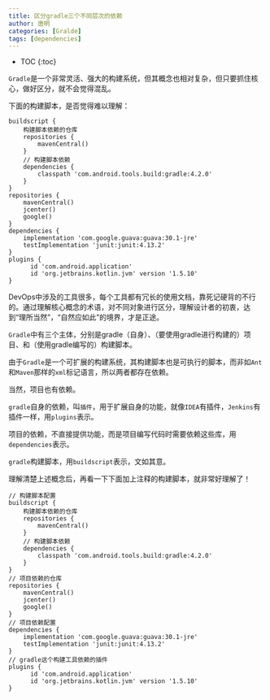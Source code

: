 ```yaml
---
title: 区分gradle三个不同层次的依赖
author: 唐明
categories: [Gralde]
tags: [dependencies]
---
```

* TOC
{:toc}

`Gradle`是一个非常灵活、强大的构建系统，但其概念也相对复杂，但只要抓住核心，做好区分，就不会觉得混乱。

下面的构建脚本，是否觉得难以理解：

```
buildscript {
    构建脚本依赖的仓库
    repositories {
        mavenCentral()
    }
    // 构建脚本依赖
    dependencies {
        classpath 'com.android.tools.build:gradle:4.2.0'
    }
}
repositories {
    mavenCentral()
    jcenter()
    google()
}
dependencies {
    implementation 'com.google.guava:guava:30.1-jre'
    testImplementation 'junit:junit:4.13.2'
}  
plugins {
      id 'com.android.application'
      id 'org.jetbrains.kotlin.jvm' version '1.5.10'
}
```

<!--以上为摘要内容-->

DevOps中涉及的工具很多，每个工具都有冗长的使用文档，靠死记硬背的不行的。通过理解核心概念的术语，对不同对象进行区分，理解设计者的初衷，达到“理所当然”，“自然应如此”的境界，才是正途。

`Gradle`中有三个主体，分别是gradle（自身）、（要使用gradle进行构建的）项目、和（使用gradle编写的）构建脚本。


由于`Gradle`是一个可扩展的构建系统，其构建脚本也是可执行的脚本，而非如`Ant`和`Maven`那样的`xml`标记语言，所以两者都存在依赖。


当然，项目也有依赖。


`gradle`自身的依赖，叫`插件`，用于扩展自身的功能，就像`IDEA`有插件，`Jenkins`有插件一样，用`plugins`表示。

项目的依赖，不直接提供功能，而是项目编写代码时需要依赖这些库，用`dependencies`表示。

`gradle`构建脚本，用`buildscript`表示，文如其意。


理解清楚上述概念后，再看一下下面加上注释的构建脚本，就非常好理解了！

```
// 构建脚本配置  
buildscript {
    构建脚本依赖的仓库
    repositories {
        mavenCentral()
    }
    // 构建脚本依赖
    dependencies {
        classpath 'com.android.tools.build:gradle:4.2.0'
    }
}
// 项目依赖的仓库
repositories {
    mavenCentral()
    jcenter()
    google()
}
// 项目依赖配置
dependencies {
    implementation 'com.google.guava:guava:30.1-jre'
    testImplementation 'junit:junit:4.13.2'
}  
// gradle这个构建工具依赖的插件
plugins {
      id 'com.android.application'
      id 'org.jetbrains.kotlin.jvm' version '1.5.10'
}
```